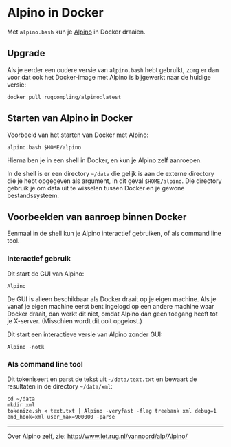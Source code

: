 # Alpino in Docker #

Met `alpino.bash` kun je [Alpino](http://www.let.rug.nl/vannoord/alp/Alpino/) in Docker draaien.

## Upgrade ##

Als je eerder een oudere versie van `alpino.bash` hebt gebruikt, zorg er
dan voor dat ook het Docker-image met Alpino is bijgewerkt naar de huidige
versie:

    docker pull rugcompling/alpino:latest

## Starten van Alpino in Docker ##

Voorbeeld van het starten van Docker met Alpino:

    alpino.bash $HOME/alpino

Hierna ben je in een shell in Docker, en kun je Alpino zelf aanroepen.

In de shell is er een directory `~/data` die gelijk is aan de externe
directory die je hebt opgegeven als argument, in dit geval
`$HOME/alpino`. Die directory gebruik je om data uit te wisselen tussen
Docker en je gewone bestandssysteem.

## Voorbeelden van aanroep binnen Docker ##

Eenmaal in de shell kun je Alpino interactief gebruiken, of als command
line tool.

### Interactief gebruik ###

Dit start de GUI van Alpino:

    Alpino

De GUI is alleen beschikbaar als Docker draait op je eigen machine. Als
je vanaf je eigen machine eerst bent ingelogd op een andere machine waar
Docker draait, dan werkt dit niet, omdat Alpino dan geen toegang heeft
tot je X-server. (Misschien wordt dit ooit opgelost.)

Dit start een interactieve versie van Alpino zonder GUI:

    Alpino -notk

### Als command line tool ###

Dit tokeniseert en parst de tekst uit `~/data/text.txt` en bewaart de
resultaten in de directory `~/data/xml`:

	cd ~/data
	mkdir xml
    tokenize.sh < text.txt | Alpino -veryfast -flag treebank xml debug=1 end_hook=xml user_max=900000 -parse

* * * * *
Over Alpino zelf, zie:
http://www.let.rug.nl/vannoord/alp/Alpino/
